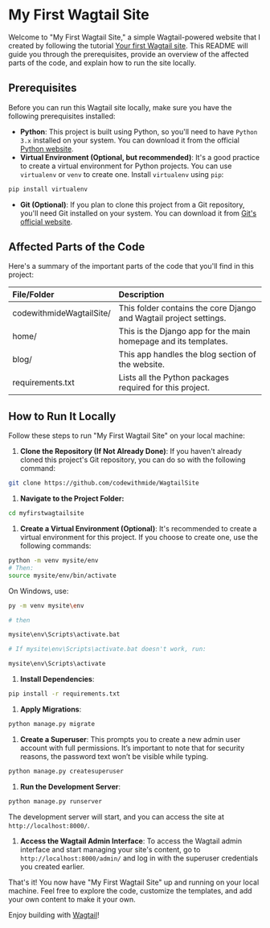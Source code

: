 # My First Wagtail Site

Welcome to "My First Wagtail Site," a simple Wagtail-powered website that I created by following the tutorial [Your first Wagtail site](https://docs.wagtail.org/en/stable/getting_started/tutorial.html). This README will guide you through the prerequisites, provide an overview of the affected parts of the code, and explain how to run the site locally.

## Prerequisites

Before you can run this Wagtail site locally, make sure you have the following prerequisites installed:

- **Python**: This project is built using Python, so you'll need to have `Python 3.x` installed on your system. You can download it from the official [Python website](https://www.python.org/downloads/).
- **Virtual Environment (Optional, but recommended)**: It's a good practice to create a virtual environment for Python projects. You can use `virtualenv` or `venv` to create one. Install `virtualenv` using `pip`:

```bash
pip install virtualenv
```

- **Git (Optional)**: If you plan to clone this project from a Git repository, you'll need Git installed on your system. You can download it from [Git's official website](https://git-scm.com/downloads).

## Affected Parts of the Code

Here's a summary of the important parts of the code that you'll find in this project:

|File/Folder | Description|
|:--|:--|
|codewithmideWagtailSite/ |This folder contains the core Django and Wagtail project settings.|
|home/ |This is the Django app for the main homepage and its templates.|
|blog/ |This app handles the blog section of the website.|
|requirements.txt |Lists all the Python packages required for this project.|

## How to Run It Locally

Follow these steps to run "My First Wagtail Site" on your local machine:

1. **Clone the Repository (If Not Already Done)**: If you haven't already cloned this project's Git repository, you can do so with the following command:

```bash
git clone https://github.com/codewithmide/WagtailSite
```

1. **Navigate to the Project Folder:**

```bash
cd myfirstwagtailsite
```

1. **Create a Virtual Environment (Optional)**: It's recommended to create a virtual environment for this project. If you choose to create one, use the following commands:

```bash
python -m venv mysite/env
# Then:
source mysite/env/bin/activate
```

On Windows, use:

```bash
py -m venv mysite\env

# then

mysite\env\Scripts\activate.bat

# If mysite\env\Scripts\activate.bat doesn't work, run:

mysite\env\Scripts\activate
```

1. **Install Dependencies**:

```bash
pip install -r requirements.txt
```

1. **Apply Migrations**:

```bash
python manage.py migrate
```

1. **Create a Superuser**: This prompts you to create a new admin user account with full permissions. It’s important to note that for security reasons, the password text won’t be visible while typing.

```bash
python manage.py createsuperuser
```

1. **Run the Development Server**:

```bash
python manage.py runserver
```

The development server will start, and you can access the site at `http://localhost:8000/`.

1. **Access the Wagtail Admin Interface**: To access the Wagtail admin interface and start managing your site's content, go to `http://localhost:8000/admin/` and log in with the superuser credentials you created earlier.

That's it! You now have "My First Wagtail Site" up and running on your local machine. Feel free to explore the code, customize the templates, and add your own content to make it your own.

Enjoy building with [Wagtail](https://wagtail.org/)!
